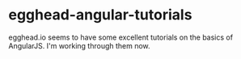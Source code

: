 egghead-angular-tutorials
=========================

egghead.io seems to have some excellent tutorials on the basics of AngularJS. I'm working through them now.
